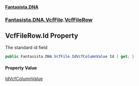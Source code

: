 #### [Fantasista.DNA](index.md 'index')
### [Fantasista.DNA.VcfFile](Fantasista.DNA.VcfFile.md 'Fantasista.DNA.VcfFile').[VcfFileRow](Fantasista.DNA.VcfFile.VcfFileRow.md 'Fantasista.DNA.VcfFile.VcfFileRow')

## VcfFileRow.Id Property

The standard id field

```csharp
public Fantasista.DNA.VcfFile.IdVcfColumnValue Id { get; }
```

#### Property Value
[IdVcfColumnValue](Fantasista.DNA.VcfFile.IdVcfColumnValue.md 'Fantasista.DNA.VcfFile.IdVcfColumnValue')
